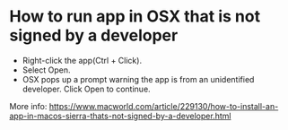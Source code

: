 How to run app in OSX that is not signed by a developer
=======
- Right-click the app(Ctrl + Click).
- Select Open.
- OSX pops up a prompt warning the app is from an unidentified developer. Click Open to continue.

More info: https://www.macworld.com/article/229130/how-to-install-an-app-in-macos-sierra-thats-not-signed-by-a-developer.html